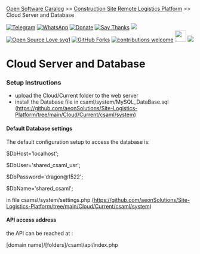[Open Software Caralog](https://github.com/aeonSolutions/aeonlabs-open-software-catalogue)  >>  [Construction Site Remote Logistics Platform](https://github.com/aeonSolutions/AeonLabs-Site-Logistics-Platform/blob/main/README.md)  >> Cloud Server and Database

[![Telegram](https://img.shields.io/badge/join-telegram-blue.svg?style=for-the-badge)](https://t.me/+W4rVVa0_VLEzYmI0)
 [![WhatsApp](https://img.shields.io/badge/join-whatsapp-green.svg?style=for-the-badge)](https://chat.whatsapp.com/FkNC7u83kuy2QRA5sqjBVg) 
 [![Donate](https://img.shields.io/badge/donate-$-brown.svg?style=for-the-badge)](http://paypal.me/mtpsilva)
 [![Say Thanks](https://img.shields.io/badge/Say%20Thanks-!-yellow.svg?style=for-the-badge)](https://saythanks.io/to/mtpsilva)
![](https://img.shields.io/github/last-commit/aeonSolutions/PCB-Prototyping-Catalogue?style=for-the-badge)
[![Open Source Love svg1](https://badges.frapsoft.com/os/v1/open-source.svg?v=103)](#)
[![GitHub Forks](https://img.shields.io/github/forks/aeonSolutions/PCB-Prototyping-Catalogue.svg?style=social&label=Fork&maxAge=2592000)](https://www.github.com/aeonSolutions/PCB-Prototyping-Catalogue/fork)
[![contributions welcome](https://img.shields.io/badge/contributions-welcome-brightgreen.svg?style=flat&label=Contributions&colorA=red&colorB=black	)](#)
[<img src="https://cdn.buymeacoffee.com/buttons/v2/default-yellow.png" data-canonical-src="https://cdn.buymeacoffee.com/buttons/v2/default-yellow.png" height="30" />](https://www.buymeacoffee.com/migueltomas)
![](https://views.whatilearened.today/views/github/aeonSolutions/AeonLabs-Home-Automation-Smart-Coffee-MAchine-Addon.svg) 

# Cloud Server and Database

### Setup Instructions
- upload the Cloud/Current folder to the web server 
- install the Database file in csaml/system/MySQL_DataBase.sql (https://github.com/aeonSolutions/Site-Logistics-Platform/tree/main/Cloud/Current/csaml/system)

#### Default Database settings
The default configuration setup to access the database is:

$DbHost='localhost';

$DbUser='shared_csaml_usr';

$DbPassword='dragon@1522';

$DbName='shared_csaml';

in file csamsl/system/settings.php (https://github.com/aeonSolutions/Site-Logistics-Platform/tree/main/Cloud/Current/csaml/system)

#### API access address
the API can be reached at :

[domain name]/[folders]/csaml/api/index.php
